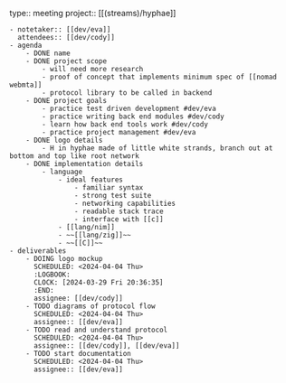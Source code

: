 type:: meeting
project:: [[(streams)/hyphae]]

	- notetaker:: [[dev/eva]] 
	  attendees:: [[dev/cody]]
	- agenda
		- DONE name
		- DONE project scope
			- will need more research
			- proof of concept that implements minimum spec of [[nomad webmta]]
			- protocol library to be called in backend
		- DONE project goals
			- practice test driven development #dev/eva
			- practice writing back end modules #dev/cody
			- learn how back end tools work #dev/cody
			- practice project management #dev/eva
		- DONE logo details
			- H in hyphae made of little white strands, branch out at bottom and top like root network
		- DONE implementation details
			- language
				- ideal features
					- familiar syntax
					- strong test suite
					- networking capabilities
					- readable stack trace
					- interface with [[c]]
				- [[lang/nim]]
				- ~~[[lang/zig]]~~
				- ~~[[C]]~~
	- deliverables
		- DOING logo mockup
		  SCHEDULED: <2024-04-04 Thu>
		  :LOGBOOK:
		  CLOCK: [2024-03-29 Fri 20:36:35]
		  :END:
		  assignee: [[dev/cody]]
		- TODO diagrams of protocol flow
		  SCHEDULED: <2024-04-04 Thu>
		  assignee:: [[dev/eva]]
		- TODO read and understand protocol
		  SCHEDULED: <2024-04-04 Thu>
		  assignee:: [[dev/cody]], [[dev/eva]]
		- TODO start documentation
		  SCHEDULED: <2024-04-04 Thu>
		  assignee:: [[dev/eva]]